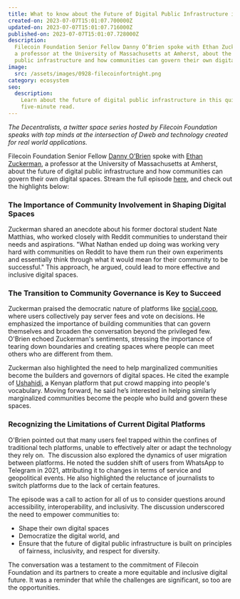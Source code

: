 ```yaml
---
title: What to know about the Future of Digital Public Infrastructure in Five Minutes
created-on: 2023-07-07T15:01:07.700000Z
updated-on: 2023-07-07T15:01:07.716000Z
published-on: 2023-07-07T15:01:07.728000Z
description:
  Filecoin Foundation Senior Fellow Danny O’Brien spoke with Ethan Zuckerman,
  a professor at the University of Massachusetts at Amherst, about the future of digital
  public infrastructure and how communities can govern their own digital spaces.
image:
  src: /assets/images/0928-filecoinfortnight.png
category: ecosystem
seo:
  description:
    Learn about the future of digital public infrastructure in this quick,
    five-minute read.
---
```


_The Decentralists, a twitter space series hosted by Filecoin Foundation speaks with top minds at the intersection of Dweb and technology created for real world applications._

Filecoin Foundation Senior Fellow [Danny O’Brien](https://twitter.com/mala) spoke with [Ethan Zuckerman](https://twitter.com/EthanZ), a professor at the University of Massachusetts at Amherst, about the future of digital public infrastructure and how communities can govern their own digital spaces. Stream the full episode [here](https://twitter.com/FilFoundation/status/1629225134308433922?s=20), and check out the highlights below:

### The Importance of Community Involvement in Shaping Digital Spaces

Zuckerman shared an anecdote about his former doctoral student Nate Matthias, who worked closely with Reddit communities to understand their needs and aspirations. "What Nathan ended up doing was working very hard with communities on Reddit to have them run their own experiments and essentially think through what it would mean for their community to be successful." This approach, he argued, could lead to more effective and inclusive digital spaces.

### The Transition to Community Governance is Key to Succeed

Zuckerman praised the democratic nature of platforms like [social.coop](https://social.coop/explore), where users collectively pay server fees and vote on decisions. He emphasized the importance of building communities that can govern themselves and broaden the conversation beyond the privileged few. O'Brien echoed Zuckerman's sentiments, stressing the importance of tearing down boundaries and creating spaces where people can meet others who are different from them.

Zuckerman also highlighted the need to help marginalized communities become the builders and governors of digital spaces. He cited the example of [Ushahidi](https://www.ushahidi.com/), a Kenyan platform that put crowd mapping into people's vocabulary. Moving forward, he said he’s interested in helping similarly marginalized communities become the people who build and govern these spaces.

### Recognizing the Limitations of Current Digital Platforms

O'Brien pointed out that many users feel trapped within the confines of traditional tech platforms, unable to effectively alter or adapt the technology they rely on.  The discussion also explored the dynamics of user migration between platforms. He noted the sudden shift of users from WhatsApp to Telegram in 2021, attributing it to changes in terms of service and geopolitical events. He also highlighted the reluctance of journalists to switch platforms due to the lack of certain features.

The episode was a call to action for all of us to consider questions around accessibility, interoperability, and inclusivity. The discussion underscored the need to empower communities to:

- Shape their own digital spaces
- Democratize the digital world, and
- Ensure that the future of digital public infrastructure is built on principles of fairness, inclusivity, and respect for diversity.

The conversation was a testament to the commitment of Filecoin Foundation and its partners to create a more equitable and inclusive digital future. It was a reminder that while the challenges are significant, so too are the opportunities.
